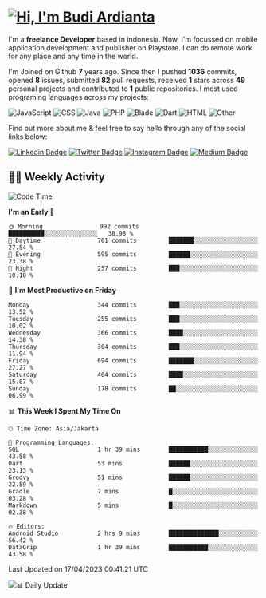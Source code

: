 # [![Hi, I'm Budi Ardianta](https://readme-typing-svg.herokuapp.com?size=24&vCenter=true&lines=%F0%9F%91%8B+Hi%2C+I'm+Budi+Ardianta+;%F0%9F%92%BB+Android+And+Web+Developer+)](https://git.io/typing-svg)

I'm a **freelance Developer** based in indonesia. Now, I'm focussed on mobile application development and publisher on Playstore. I can do remote work for any place and any time in the world.

I'm Joined on Github **7** years ago. Since then I pushed **1036** commits, opened **8** issues, submitted **82** pull requests, received **1** stars across **49** personal projects and contributed to **1** public repositories.
I most used programing languages across my projects:

![JavaScript](https://img.shields.io/badge/-JavaScript-%23f1e05a?style=flat&logo=JavaScript&logoColor=white)
![CSS](https://img.shields.io/badge/-CSS-%23563d7c?style=flat&logo=CSS&logoColor=white)
![Java](https://img.shields.io/badge/-Java-%23b07219?style=flat&logo=Java&logoColor=white)
![PHP](https://img.shields.io/badge/-PHP-%234F5D95?style=flat&logo=PHP&logoColor=white)
![Blade](https://img.shields.io/badge/-Blade-%23f7523f?style=flat&logo=Blade&logoColor=white)
![Dart](https://img.shields.io/badge/-Dart-%2300B4AB?style=flat&logo=Dart&logoColor=white)
![HTML](https://img.shields.io/badge/-HTML-%23e34c26?style=flat&logo=HTML&logoColor=white)
![Other](https://img.shields.io/badge/-Other-%23ededed?style=flat&logo=Other&logoColor=white)

Find out more about me & feel free to say hello through any of the social links below:

[![Linkedin Badge](https://img.shields.io/badge/-budiardianata-blue?style=flat&logo=Linkedin&logoColor=white&link=https://www.linkedin.com/in/budiardianata/)](https://www.linkedin.com/in/budiardianata/)
[![Twitter Badge](https://img.shields.io/badge/-budiardianata-%231DA1F2.svg?style=flat&logo=twitter&logoColor=white&link=https://www.twitter.com/budiardianata)](https://www.linkedin.com/in/budiardianata/)
[![Instagram Badge](https://img.shields.io/badge/-budiardianata-purple?style=flat&logo=instagram&logoColor=white&link=https://instagram.com/budiardianata/)](https://instagram.com/budiardianata)
[![Medium Badge](https://img.shields.io/badge/-@budiardianata-%2312100E.svg?style=flat&logo=Medium&logoColor=white&link=https://medium.com/@budiardianata/)](https://medium.com/@budiardianata)

## 👨‍💻 Weekly Activity
<!--START_SECTION:waka-->
![Code Time](http://img.shields.io/badge/Code%20Time-1%2C642%20hrs%2040%20mins-blue)

**I'm an Early 🐤** 

```text
🌞 Morning                992 commits         ██████████░░░░░░░░░░░░░░░   38.98 % 
🌆 Daytime                701 commits         ███████░░░░░░░░░░░░░░░░░░   27.54 % 
🌃 Evening                595 commits         ██████░░░░░░░░░░░░░░░░░░░   23.38 % 
🌙 Night                  257 commits         ███░░░░░░░░░░░░░░░░░░░░░░   10.10 % 
```
📅 **I'm Most Productive on Friday** 

```text
Monday                   344 commits         ███░░░░░░░░░░░░░░░░░░░░░░   13.52 % 
Tuesday                  255 commits         ███░░░░░░░░░░░░░░░░░░░░░░   10.02 % 
Wednesday                366 commits         ████░░░░░░░░░░░░░░░░░░░░░   14.38 % 
Thursday                 304 commits         ███░░░░░░░░░░░░░░░░░░░░░░   11.94 % 
Friday                   694 commits         ███████░░░░░░░░░░░░░░░░░░   27.27 % 
Saturday                 404 commits         ████░░░░░░░░░░░░░░░░░░░░░   15.87 % 
Sunday                   178 commits         ██░░░░░░░░░░░░░░░░░░░░░░░   06.99 % 
```


📊 **This Week I Spent My Time On** 

```text
🕑︎ Time Zone: Asia/Jakarta

💬 Programming Languages: 
SQL                      1 hr 39 mins        ███████████░░░░░░░░░░░░░░   43.58 % 
Dart                     53 mins             ██████░░░░░░░░░░░░░░░░░░░   23.13 % 
Groovy                   51 mins             ██████░░░░░░░░░░░░░░░░░░░   22.59 % 
Gradle                   7 mins              █░░░░░░░░░░░░░░░░░░░░░░░░   03.28 % 
Markdown                 5 mins              █░░░░░░░░░░░░░░░░░░░░░░░░   02.38 % 

🔥 Editors: 
Android Studio           2 hrs 9 mins        ██████████████░░░░░░░░░░░   56.42 % 
DataGrip                 1 hr 39 mins        ███████████░░░░░░░░░░░░░░   43.58 % 
```


 Last Updated on 17/04/2023 00:41:21 UTC
<!--END_SECTION:waka-->

![📊 Daily Update](https://github.com/budiardianata/budiardianata/actions/workflows/update-activity.yml/badge.svg)
